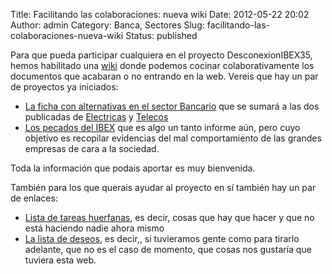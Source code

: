 Title: Facilitando las colaboraciones: nueva wiki
Date: 2012-05-22 20:02
Author: admin
Category: Banca, Sectores
Slug: facilitando-las-colaboraciones-nueva-wiki
Status: published

Para que pueda participar cualquiera en el proyecto DesconexionIBEX35, hemos habilitado una [wiki](http://desconexionibex35.org/wiki) donde podemos cocinar colaborativamente los documentos que acabaran o no entrando en la web. Vereis que hay un par de proyectos ya iniciados:

-   [La ficha con alternativas en el sector Bancario](http://desconexionibex35.org/wiki/index.php?title=Banca) que se sumará a las dos publicadas de [Electricas](http://desconexionibex35.org/blog/electricas-som-energia/) y [Telecos](http://desconexionibex35.org/blog/telecos-guifi-net/)
-   [Los pecados del IBEX](http://desconexionibex35.org/wiki/index.php?title=Los_pecados_del_IBEX) que es algo un tanto informe aún, pero cuyo objetivo es recopilar evidencias del mal comportamiento de las grandes empresas de cara a la sociedad.

Toda la información que podais aportar es muy bienvenida.

También para los que querais ayudar al proyecto en sí también hay un par de enlaces:

-   [Lista de tareas huerfanas](http://desconexionibex35.org/wiki/index.php?title=Tareas), es decir, cosas que hay que hacer y que no está haciendo nadie ahora mismo
-   [La lista de deseos](http://desconexionibex35.org/wiki/index.php?title=Lista_de_deseos_para_la_web), es decir,, si tuvieramos gente como para tirarlo adelante, que no es el caso de momento, que cosas nos gustaría que tuviera esta web.

 

 
